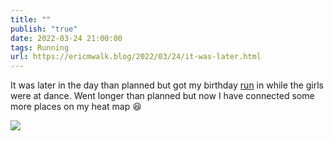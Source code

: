 ```yaml
---
title: ""
publish: "true"
date: 2022-03-24 21:00:00
tags: Running
url: https://ericmwalk.blog/2022/03/24/it-was-later.html
---
```


It was later in the day than planned but got my birthday [run](http://www.strava.com/activities/6877742259) in while the girls were at dance. Went longer than planned but now I have connected some more places on my heat map 😆

![](https://ericmwalk.blog/uploads/2022/fd78d9c370.jpg)